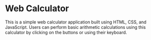 # Web Calculator

This is a simple web calculator application built using HTML, CSS, and JavaScript. Users can perform basic arithmetic calculations using this calculator by clicking on the buttons or using their keyboard.
